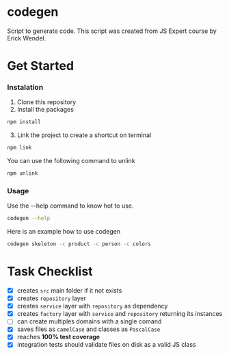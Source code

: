 # codegen

Script to generate code. This script was created from JS Expert course by Erick Wendel.

# Get Started

### Instalation

1. Clone this repository
2. Install the packages

```sh
npm install
```

3. Link the project to create a shortcut on terminal

```sh
npm link
```

You can use the following command to unlink

```sh
npm unlink
```

### Usage

Use the --help command to know hot to use.

```sh
codegen --help
```

Here is an example how to use codegen

```sh
codegen skeleton -c product -c person -c colors
```

# Task Checklist

- [x] creates `src` main folder if it not exists
- [x] creates `repository` layer
- [x] creates `service` layer with `repository` as dependency
- [x] creates `factory` layer with `service` and `repository` returning its instances
- [ ] can create multiples domains with a single comand
- [x] saves files as `camelCase` and classes as `PascalCase`
- [x] reaches **100% test coverage**
- [x] integration tests should validate files on disk as a valid JS class
